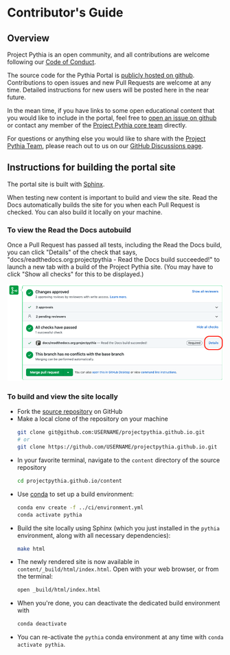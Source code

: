 # Contributor's Guide

## Overview

Project Pythia is an open community, and all contributions are welcome following our [Code of Conduct](/code_of_conduct).

The source code for the Pythia Portal is [publicly hosted on github](https://github.com/ProjectPythia/projectpythia.github.io).
Contributions to open issues and new Pull Requests are welcome at any time.
Detailed instructions for new users will be posted here in the near future.

In the mean time, if you have links to some open educational content that you would like to include in the portal,
feel free to [open an issue on github](https://github.com/ProjectPythia/projectpythia.github.io/issues)
or contact any member of the [Project Pythia core team](/index#the-project-pythia-team) directly.

For questions or anything else you would like to share with the [Project Pythia Team](/index#the-project-pythia-team), please reach out to us on our [GitHub Discussions page](https://github.com/ProjectPythia/projectpythia.github.io/discussions).

## Instructions for building the portal site

The portal site is built with [Sphinx](https://www.sphinx-doc.org/).

When testing new content is important to build and view the site. Read the Docs automatically builds the site for you when each Pull Request is checked. You can also build it locally on your machine.

### To view the Read the Docs autobuild

Once a Pull Request has passed all tests, including the Read the Docs build, you can click "Details" of the check that says, "docs/readthedocs.org:projectpythia - Read the Docs build succeeded!" to launch a new tab with a build of the Project Pythia site. (You may have to click "Show all checks" for this to be displayed.)

![Checks](_static/images/ReadtheDocsAutobuild.png)

### To build and view the site locally

- Fork the [source repository](https://github.com/ProjectPythia/projectpythia.github.io) on GitHub
- Make a local clone of the repository on your machine
  ```bash
  git clone git@github.com:USERNAME/projectpythia.github.io.git
  # or
  git clone https://github.com/USERNAME/projectpythia.github.io.git
  ```
- In your favorite terminal, navigate to the `content` directory of the source repository
  ```bash
  cd projectpythia.github.io/content
  ```
- Use [conda](https://docs.conda.io/) to set up a build environment:
  ```bash
  conda env create -f ../ci/environment.yml
  conda activate pythia
  ```
- Build the site locally using Sphinx (which you just installed in the `pythia` environment, along with all necessary dependencies):
  ```bash
  make html
  ```
- The newly rendered site is now available in `content/_build/html/index.html`.
  Open with your web browser, or from the terminal:
  ```bash
  open _build/html/index.html
  ```
- When you're done, you can deactivate the dedicated build environment with
  ```bash
  conda deactivate
  ```
- You can re-activate the `pythia` conda environment at any time with `conda activate pythia`.
